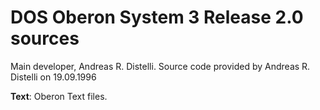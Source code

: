 # DOS Oberon System 3 Release 2.0 sources

Main developer, Andreas R. Distelli. Source code provided by Andreas R. Distelli on 19.09.1996

**Text**: Oberon Text files.
